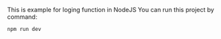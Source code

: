 This is example for loging function in NodeJS
You can run this project by command:
```
npm run dev
```
